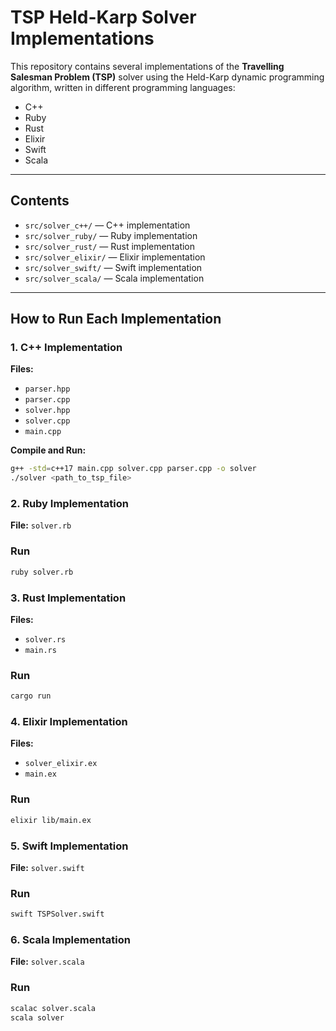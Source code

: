 # TSP Held-Karp Solver Implementations

This repository contains several implementations of the **Travelling Salesman Problem (TSP)** solver using the Held-Karp dynamic programming algorithm, written in different programming languages:

- C++
- Ruby
- Rust
- Elixir
- Swift
- Scala

---

## Contents

- `src/solver_c++/` — C++ implementation
- `src/solver_ruby/` — Ruby implementation
- `src/solver_rust/` — Rust implementation
- `src/solver_elixir/` — Elixir implementation
- `src/solver_swift/` — Swift implementation
- `src/solver_scala/` — Scala implementation

---

## How to Run Each Implementation

### 1. C++ Implementation

**Files:**  
- `parser.hpp` 
- `parser.cpp` 
- `solver.hpp`  
- `solver.cpp` 
- `main.cpp`

**Compile and Run:**

```bash
g++ -std=c++17 main.cpp solver.cpp parser.cpp -o solver
./solver <path_to_tsp_file>
```

### 2. Ruby Implementation

**File:** `solver.rb`

### Run
```bash
ruby solver.rb
```

### 3. Rust Implementation

**Files:**  
- `solver.rs` 
- `main.rs` 

### Run
```bash
cargo run
```

### 4. Elixir Implementation

**Files:**  
- `solver_elixir.ex` 
- `main.ex` 

### Run
```bash
elixir lib/main.ex
```

### 5. Swift Implementation

**File:** `solver.swift`

### Run
```bash
swift TSPSolver.swift
```

### 6. Scala Implementation

**File:** `solver.scala`

### Run
```bash
scalac solver.scala
scala solver
```






